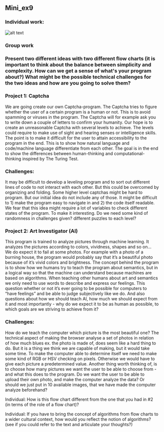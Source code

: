 ## Mini_ex9

### Individual work:

![alt text]("flowchart_2.jpg") 

### Group work 

### Present two different ideas with two different flow charts (it is important to think about the balance between simplicity and complexity. How can we get a sense of what's your program about?) What might be the possible technical challenges for the two ideas and how are you going to solve them?

### Project 1: Captcha
We are going create our own Captcha-program. The Captcha tries to figure whether the user of a certain program is a human or not. This is to avoid spamming or viruses in the program. The Captcha will for example ask you to write down a couple of letters to confirm your humanity. Our hope is to create an unreasonable Captcha with several levels to achieve. The levels could require to make use of sight and hearing senses or intelligence skills. The point is to make it difficult for the user to attain accessibility to the program in the end. This is to show how natural language and code/machine language differentiate from each other. The goal is in the end to show the differences between human-thinking and computational-thinking inspired by The Turing Test.

### Challenges: 
It may be difficult to develop a leveling program and to sort out different lines of code to not interact with each other. But this could be overcomed by organizing and folding.
Some higher level captchas might be hard to program. But our initial idea do not include any of those.
It might be difficult to 1) make the program easy to navigate in and 2) the code itself readable. We fear that this idea might require a lot of variables to check different states of the program.
To make it interesting. Do we need some kind of randomness in challenges given? different puzzles to each level? 

### Project 2: Art Investigator (AI)
This program is trained to analyze pictures through machine learning. It analyzes the pictures according to colors, vividness, shapes and so on… We do expect it to fail at some photos. For example with a photo of a burning house, the program would probably say that it’s a beautiful photo because of it’s vivid colors and brightness. 
The concept behind the program is to show how we humans try to teach the program about semantics, but in a logical way so that the machine can understand because machines are based on algorithms. When teaching other humans about art and semantics we only need to use words to describe and express our feelings. This question whether or not it’s ever going to be possible for computers to “have feelings” and be able to judge subjectively like we do. And also questions about how we should teach AI, how much we should expect from it and most importantly - why do we expect it to be as human as possible, to which goals are we striving to achieve from it?


### Challenges:
How do we teach the computer which picture is the most beautiful one? 
The technical aspect of making the browser analyse a set of photos in relation of how much blues ex. the photo is made of, does seem like a hard thing to do. But it is a thing we think we are capable of making, but it would take some time. To make the computer able to determine itself we need to make some kind of RGB or HSV checking on pixels. Otherwise we would have to give each picture a predetermined value.
Another thing worth thinking of, is to choose how many pictures we want the user to be able to choose from - and what this does to the program.
Do we want the user to be able to upload their own photo, and make the computer analyze the data? Or should we just put in 10 available images, that we have made the computer analyze beforehand? 


Individual: How is this flow chart different from the one that you had in #2 (in terms of the role of a flow chart)?

Individual: If you have to bring the concept of algorithms from flow charts to a wider cultural context, how would you reflect the notion of algorithms? (see if you could refer to the text and articulate your thoughts?)
